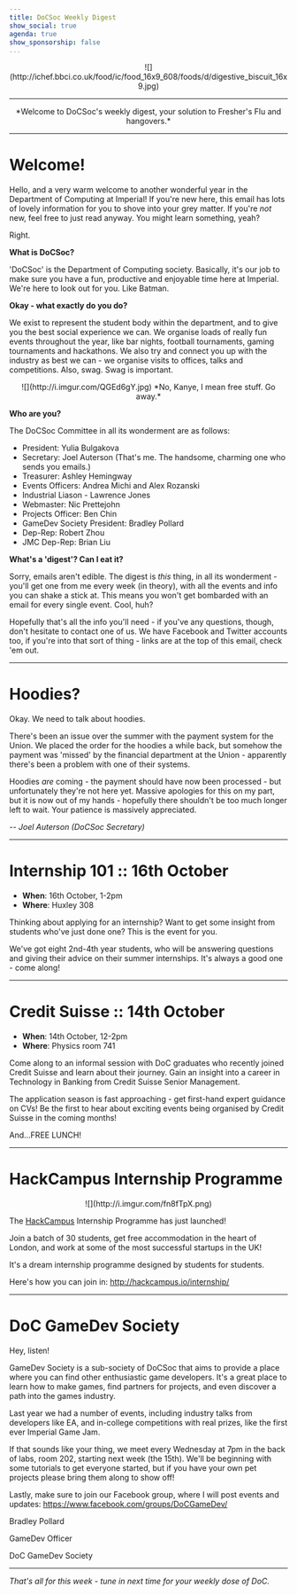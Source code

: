 ```yaml
---
title: DoCSoc Weekly Digest
show_social: true
agenda: true
show_sponsorship: false
...
```


<center>![](http://ichef.bbci.co.uk/food/ic/food_16x9_608/foods/d/digestive_biscuit_16x9.jpg)</center>

---

<center>*Welcome to DoCSoc's weekly digest, your solution to Fresher's Flu and hangovers.*</center>

---
 
# Welcome!

Hello, and a very warm welcome to another wonderful year in the Department of Computing at Imperial! If you're new here, this email has lots of lovely information for you to shove into your grey matter. If you're *not* new, feel free to just read anyway. You might learn something, yeah?

Right.

**What is DoCSoc?**

'DoCSoc' is the Department of Computing society. Basically, it's our job to make sure you have a fun, productive and enjoyable time here at Imperial. We're here to look out for you. Like Batman.

**Okay - what exactly do you do?**

We exist to represent the student body within the department, and to give you the best social experience we can. We organise loads of really fun events throughout the year, like bar nights, football tournaments, gaming tournaments and hackathons. We also try and connect you up with the industry as best we can - we organise visits to offices, talks and competitions. Also, swag. Swag is important.

<center>![](http://i.imgur.com/QGEd6gY.jpg)
*No, Kanye, I mean free stuff. Go away.*</center>

**Who are you?**

The DoCSoc Committee in all its wonderment are as follows:
* President: Yulia Bulgakova
* Secretary: Joel Auterson (That's me. The handsome, charming one who sends you emails.)
* Treasurer: Ashley Hemingway
* Events Officers: Andrea Michi and Alex Rozanski
* Industrial Liason - Lawrence Jones
* Webmaster: Nic Prettejohn
* Projects Officer: Ben Chin
* GameDev Society President: Bradley Pollard
* Dep-Rep: Robert Zhou
* JMC Dep-Rep: Brian Liu

**What's a 'digest'? Can I eat it?**

Sorry, emails aren't edible. The digest is *this* thing, in all its wonderment - you'll get one from me every week (in theory), with all the events and info you can shake a stick at. This means you won't get bombarded with an email for every single event. Cool, huh?

Hopefully that's all the info you'll need - if you've any questions, though, don't hesitate to contact one of us. We have Facebook and Twitter accounts too, if you're into that sort of thing - links are at the top of this email, check 'em out.

---

# Hoodies?

Okay. We need to talk about hoodies.

There's been an issue over the summer with the payment system for the Union. We placed the order for the hoodies a while back, but somehow the payment was 'missed' by the financial department at the Union - apparently there's been a problem with one of their systems.

Hoodies *are* coming - the payment should have now been processed - but unfortunately they're not here yet. Massive apologies for this on my part, but it is now out of my hands - hopefully there shouldn't be too much longer left to wait. Your patience is massively appreciated.

*-- Joel Auterson (DoCSoc Secretary)*

---

# Internship 101 :: 16th October

* **When**: 16th October,  1-2pm
* **Where**: Huxley 308

Thinking about applying for an internship? Want to get some insight from students who've just done one? This is the event for you.

We've got eight 2nd-4th year students, who will be answering questions and giving their advice on their summer internships. It's always a good one - come along!

---

# Credit Suisse :: 14th October

* **When**: 14th October, 12-2pm
* **Where**: Physics room 741

Come along to an informal session with DoC graduates who recently joined Credit Suisse and learn about their journey. Gain an insight into a career in Technology in Banking from Credit Suisse Senior Management.

The application season is fast approaching - get first-hand expert guidance on CVs! Be the first to hear about exciting events being organised by Credit Suisse in the coming months!

And...FREE LUNCH!

---

# HackCampus Internship Programme

<center>![](http://i.imgur.com/fn8fTpX.png)</center>

The [HackCampus](http://hackcampus.io) Internship Programme has just launched!

Join a batch of 30 students, get free accommodation in the heart of London, and work at some of the most successful startups in the UK!

It's a dream internship programme designed by students for students. 

Here's how you can join in:
http://hackcampus.io/internship/

---

# DoC GameDev Society

Hey, listen!

GameDev Society is a sub-society of DoCSoc that aims to provide a place where you can find other enthusiastic game developers. It's a great place to learn how to make games, find partners for projects, and even discover a path into the games industry.

Last year we had a number of events, including industry talks from developers like EA, and in-college competitions with real prizes, like the first ever Imperial Game Jam.

If that sounds like your thing, we meet every Wednesday at 7pm in the back of labs, room 202, starting next week (the 15th). We'll be beginning with some tutorials to get everyone started, but if you have your own pet projects please bring them along to show off!

Lastly, make sure to join our Facebook group, where I will post events and updates: https://www.facebook.com/groups/DoCGameDev/

Bradley Pollard

GameDev Officer

DoC GameDev Society

---

*That's all for this week - tune in next time for your weekly dose of DoC.*
